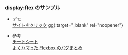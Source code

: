 ### display:flex のサンプル

- デモ  
  [サイトをクリック](https://setogawamasao.github.io/display-flex/index.html)
  [go](https://setogawamasao.github.io/display-flex/index.html){:target="\_blank" rel="noopener"}

- 参考  
  [チートシート](https://www.webcreatorbox.com/tech/css-flexbox-cheat-sheet)  
  [よくハマった Flexbox のバグまとめ](https://note.com/takamoso/n/n32c4e6904cf7)
